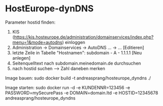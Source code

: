 # HostEurope-dynDNS

Parameter hostid finden:
1. KIS (https://kis.hosteurope.de/administration/domainservices/index.php?menu=1&mode=autodns) einloggen
2. Administration -> Domainservices -> AutoDNS ... -> ... [Editieren]
3. letzte Zeile in Tabelle "Hostnamen": subdomain - A - 1.1.1.1 [Neu anlegen]
4. Seitenquelltext nach subdomain.meinedomain.de durchsuchen
5. nach hostid suchen --> Zahl daneben merken

Image bauen:
sudo docker build -t andreasprang/hosteurope_dyndns ./

Image starten:
sudo docker run -d -e KUNDENNR=123456 -e PASSWORD=mySecurePass -e DOMAIN=domain.ltd -e HOSTID=12345678 andreasprang/hosteurope_dyndns
